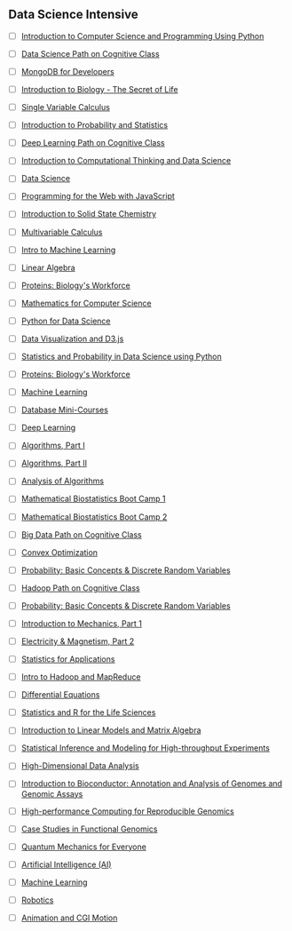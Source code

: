 ## Data Science Intensive
- [ ] [Introduction to Computer Science and Programming Using Python](https://www.edx.org/course/introduction-computer-science-mitx-6-00-1x-11)

- [ ] [Data Science Path on Cognitive Class](https://cognitiveclass.ai/learn/data-science/)

- [ ] [MongoDB for Developers](https://university.mongodb.com/courses/M101P/about)

- [ ] [Introduction to Biology - The Secret of Life](https://www.edx.org/course/introduction-biology-secret-life-mitx-7-00x-6)

- [ ] [Single Variable Calculus](https://ocw.mit.edu/courses/mathematics/18-01sc-single-variable-calculus-fall-2010/)

- [ ] [Introduction to Probability and Statistics](https://ocw.mit.edu/courses/mathematics/18-05-introduction-to-probability-and-statistics-spring-2014/index.htm)

- [ ] [Deep Learning Path on Cognitive Class](https://cognitiveclass.ai/learn/deep-learning/)

- [ ] [Introduction to Computational Thinking and Data Science](https://www.edx.org/course/introduction-computational-thinking-data-mitx-6-00-2x-6)

- [ ] [Data Science](http://cs109.github.io/2015/)

- [ ] [Programming for the Web with JavaScript](https://www.edx.org/course/programming-web-javascript-pennx-sd4x)

- [ ] [Introduction to Solid State Chemistry](https://ocw.mit.edu/courses/materials-science-and-engineering/3-091sc-introduction-to-solid-state-chemistry-fall-2010/index.htm)

- [ ] [Multivariable Calculus](https://ocw.mit.edu/courses/mathematics/18-02sc-multivariable-calculus-fall-2010/)

- [ ] [Intro to Machine Learning](https://www.udacity.com/course/intro-to-machine-learning--ud120)

- [ ] [Linear Algebra](https://ocw.mit.edu/courses/mathematics/18-06sc-linear-algebra-fall-2011/)

- [ ] [Proteins: Biology's Workforce](https://www.edx.org/course/proteins-biologys-workforce-ricex-bioc300-1x-2)

- [ ] [Mathematics for Computer Science](https://ocw.mit.edu/courses/electrical-engineering-and-computer-science/6-042j-mathematics-for-computer-science-spring-2015/index.htm)

- [ ] [Python for Data Science](https://www.edx.org/course/python-data-science-uc-san-diegox-dse200x)

- [ ] [Data Visualization and D3.js](https://www.udacity.com/course/data-visualization-and-d3js--ud507)

- [ ] [Statistics and Probability in Data Science using Python](https://www.edx.org/course/statistics-probability-data-science-uc-san-diegox-dse210x)

- [ ] [Proteins: Biology's Workforce](https://www.edx.org/course/proteins-biologys-workforce-ricex-bioc300-1x-2)

- [ ] [Machine Learning](https://www.coursera.org/learn/machine-learning)

- [ ] [Database Mini-Courses](https://lagunita.stanford.edu/courses/DB/2014/SelfPaced/about)

- [ ] [Deep Learning](https://www.udacity.com/course/deep-learning--ud730)

- [ ] [Algorithms, Part I](https://www.coursera.org/learn/algorithms-part1)

- [ ] [Algorithms, Part II](https://www.coursera.org/learn/algorithms-part2)

- [ ] [Analysis of Algorithms](https://www.coursera.org/learn/analysis-of-algorithms)

- [ ] [Mathematical Biostatistics Boot Camp 1](https://www.coursera.org/learn/biostatistics)

- [ ] [Mathematical Biostatistics Boot Camp 2](https://www.coursera.org/learn/biostatistics-2)

- [ ] [Big Data Path on Cognitive Class](https://cognitiveclass.ai/learn/big-data/)

- [ ] [Convex Optimization](https://lagunita.stanford.edu/courses/Engineering/CVX101/Winter2014/about)

- [ ] [Probability: Basic Concepts & Discrete Random Variables](https://www.edx.org/course/probability-basic-concepts-discrete-purduex-416-1x-1)

- [ ] [Hadoop Path on Cognitive Class](https://cognitiveclass.ai/learn/hadoop/)

- [ ] [Probability: Basic Concepts & Discrete Random Variables](https://www.edx.org/course/probability-basic-concepts-discrete-purduex-416-1x-1)

- [ ] [Introduction to Mechanics, Part 1](https://www.edx.org/course/introduction-mechanics-part-1-ricex-phys-101-1x)

- [ ] [Electricity & Magnetism, Part 2](https://www.edx.org/course/electricity-magnetism-part-2-ricex-phys102-2x-0)

- [ ] [Statistics for Applications](https://ocw.mit.edu/courses/mathematics/18-650-statistics-for-applications-fall-2016/index.htm)

- [ ] [Intro to Hadoop and MapReduce](https://www.udacity.com/course/intro-to-hadoop-and-mapreduce--ud617)

- [ ] [Differential Equations](https://ocw.mit.edu/courses/mathematics/18-03sc-differential-equations-fall-2011/)

- [ ] [Statistics and R for the Life Sciences](https://www.edx.org/course/statistics-r-harvardx-ph525-1x-0)

- [ ] [Introduction to Linear Models and Matrix Algebra](https://www.edx.org/course/introduction-linear-models-matrix-harvardx-ph525-2x-1)

- [ ] [Statistical Inference and Modeling for High-throughput Experiments](https://www.edx.org/course/statistical-inference-modeling-high-harvardx-ph525-3x-0)

- [ ] [High-Dimensional Data Analysis](https://www.edx.org/course/high-dimensional-data-analysis-harvardx-ph525-4x-0)

- [ ] [Introduction to Bioconductor: Annotation and Analysis of Genomes and Genomic Assays](https://www.edx.org/course/introduction-bioconductor-annotation-harvardx-ph525-5x-0)

- [ ] [High-performance Computing for Reproducible Genomics](https://www.edx.org/course/high-performance-computing-reproducible-harvardx-ph525-6x-0)

- [ ] [Case Studies in Functional Genomics](https://www.edx.org/course/case-studies-functional-genomics-harvardx-ph525-7x-0)

- [ ] [Quantum Mechanics for Everyone](https://www.edx.org/course/quantum-mechanics-everyone-georgetownx-phyx-008-01x)

- [ ] [Artificial Intelligence (AI)](https://www.edx.org/course/artificial-intelligence-ai-columbiax-csmm-101x-1)

- [ ] [Machine Learning](https://www.edx.org/course/machine-learning-columbiax-csmm-102x-1)

- [ ] [Robotics](https://www.edx.org/course/robotics-columbiax-csmm-103x-0)

- [ ] [Animation and CGI Motion](https://www.edx.org/course/animation-cgi-motion-columbiax-csmm-104x-0)